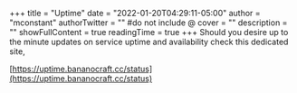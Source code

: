 +++
title = "Uptime"
date = "2022-01-20T04:29:11-05:00"
author = "mconstant"
authorTwitter = "" #do not include @
cover = ""
description = ""
showFullContent = true
readingTime = true
+++
Should you desire up to the minute updates on service uptime and availability check this dedicated site,


[https://uptime.bananocraft.cc/status](https://uptime.bananocraft.cc/status)